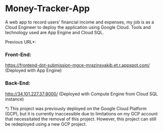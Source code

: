 # Money-Tracker-App
A web app to record users' financial income and expenses, my job is as a Cloud Engineer to deploy the application using Google Cloud. Tools and technology used are App Engine and Cloud SQL.

Previous URL*:
### Front-End: 
https://frontend-dot-submission-mgce-mrazinsyakib.et.r.appspot.com/ (Deployed with App Engine)
### Back-End: 
http://34.101.227.37:8000/ (Deployed with Compute Engine from Cloud SQL instance) 

*) This project was previously deployed on the Google Cloud Platform (GCP), but it is currently inaccessible due to limitations on my GCP account that necessitated the removal of this project. However, this project can still be redeployed using a new GCP project.
